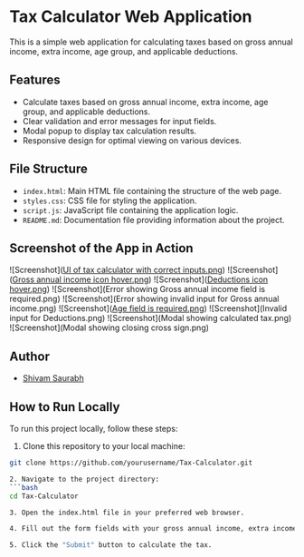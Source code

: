 # Tax Calculator Web Application

This is a simple web application for calculating taxes based on gross annual income, extra income, age group, and applicable deductions.

## Features

- Calculate taxes based on gross annual income, extra income, age group, and applicable deductions.
- Clear validation and error messages for input fields.
- Modal popup to display tax calculation results.
- Responsive design for optimal viewing on various devices.

## File Structure

- `index.html`: Main HTML file containing the structure of the web page.
- `styles.css`: CSS file for styling the application.
- `script.js`: JavaScript file containing the application logic.
- `README.md`: Documentation file providing information about the project.

## Screenshot of  the App in Action

![Screenshot]([UI of tax calculator with correct inputs.png](https://github.com/shivamsaurabh76/Tax-Calculator/blob/main/UI%20of%20tax%20calculator%20with%20correct%20inputs.png))
![Screenshot]([Gross annual income icon hover.png](https://github.com/shivamsaurabh76/Tax-Calculator/blob/main/Gross%20annual%20income%20icon%20hover.jpg))
![Screenshot]([Deductions icon hover.png](https://github.com/shivamsaurabh76/Tax-Calculator/blob/main/Deductions%20icon%20hover.jpg))
![Screenshot](Error showing Gross annual income field is required.png)
![Screenshot](Error showing invalid input for Gross annual income.png)
![Screenshot]([Age field is required.png](https://github.com/shivamsaurabh76/Tax-Calculator/blob/main/Age%20field%20is%20required.png))
![Screenshot](Invalid input for Deductions.png)
![Screenshot](Modal showing calculated tax.png)
![Screenshot](Modal showing closing cross sign.png)
  
## Author

- [Shivam Saurabh](https://github.com/shivamsaurabh76)

## How to Run Locally

To run this project locally, follow these steps:

1. Clone this repository to your local machine:
```bash
git clone https://github.com/yourusername/Tax-Calculator.git

2. Navigate to the project directory:
```bash
cd Tax-Calculator

3. Open the index.html file in your preferred web browser.

4. Fill out the form fields with your gross annual income, extra income, age group, and applicable deductions.

5. Click the "Submit" button to calculate the tax.
